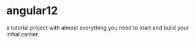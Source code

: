 # angular12
a tutorial project with almost everything you need to start and build your initial carrier.
